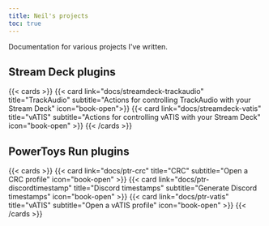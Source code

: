 ```yaml
---
title: Neil's projects
toc: true
---
```


Documentation for various projects I've written.

## Stream Deck plugins

{{< cards >}}
{{< card link="docs/streamdeck-trackaudio" title="TrackAudio" subtitle="Actions for controlling TrackAudio with your Stream Deck" icon="book-open">}}
{{< card link="docs/streamdeck-vatis" title="vATIS" subtitle="Actions for controlling vATIS with your Stream Deck" icon="book-open" >}}
{{< /cards >}}

## PowerToys Run plugins

{{< cards >}}
{{< card link="docs/ptr-crc" title="CRC" subtitle="Open a CRC profile" icon="book-open" >}}
{{< card link="docs/ptr-discordtimestamp" title="Discord timestamps" subtitle="Generate Discord timestamps" icon="book-open" >}}
{{< card link="docs/ptr-vatis" title="vATIS" subtitle="Open a vATIS profile" icon="book-open" >}}
{{< /cards >}}

